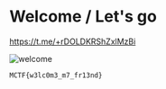 # Welcome / Let's go

https://t.me/+rDOLDKRShZxlMzBi

![welcome](https://github.com/user-attachments/assets/da1ff397-36af-471b-abc8-68982441390c)

`MCTF{w3lc0m3_m7_fr13nd}`
